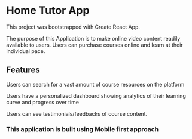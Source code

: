 # Home Tutor App

This project was bootstrapped with Create React App.

The purpose of this Application is to make online video content readily available to users. Users can purchase courses online and learn at their individual pace.

## Features

Users can search for a vast amount of course resources on the platform

Users have a personalized dashboard showing analytics of their learning curve and progress over time

Users can see testimonials/feedbacks of course content.

### This application is built using Mobile first approach

